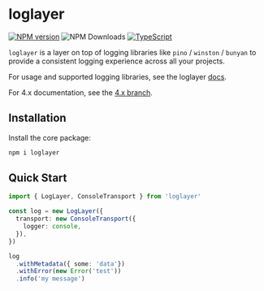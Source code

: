 # loglayer

[![NPM version](https://img.shields.io/npm/v/loglayer.svg?style=flat-square)](https://www.npmjs.com/package/loglayer)
![NPM Downloads](https://img.shields.io/npm/dm/loglayer)
[![TypeScript](https://img.shields.io/badge/%3C%2F%3E-TypeScript-%230074c1.svg)](http://www.typescriptlang.org/)

`loglayer` is a layer on top of logging libraries like `pino` / `winston` / `bunyan` to
provide a consistent logging experience across all your projects.

For usage and supported logging libraries, see the loglayer [docs](https://loglayer.dev).

For 4.x documentation, see the [4.x branch](https://github.com/loglayer/loglayer/tree/4.x).

## Installation

Install the core package:

```bash
npm i loglayer
```

## Quick Start

```typescript
import { LogLayer, ConsoleTransport } from 'loglayer'

const log = new LogLayer({
  transport: new ConsoleTransport({
    logger: console,
  }),
})

log
  .withMetadata({ some: 'data'})
  .withError(new Error('test'))
  .info('my message')
```
